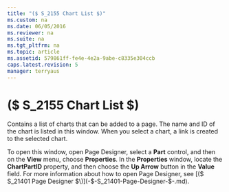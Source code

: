 ```yaml
---
title: "($ S_2155 Chart List $)"
ms.custom: na
ms.date: 06/05/2016
ms.reviewer: na
ms.suite: na
ms.tgt_pltfrm: na
ms.topic: article
ms.assetid: 579861ff-fe4e-4e2a-9abe-c8335e304ccb
caps.latest.revision: 5
manager: terryaus
---
```

# ($ S_2155 Chart List $)
Contains a list of charts that can be added to a page. The name and ID of the chart is listed in this window. When you select a chart, a link is created to the selected chart.  
  
 To open this window, open Page Designer, select a **Part** control, and then on the **View** menu, choose **Properties**. In the **Properties** window, locate the **ChartPartID** property, and then choose the **Up Arrow** button in the **Value** field. For more information about how to open Page Designer, see [\($ S\_21401 Page Designer $\)](-$-S_21401-Page-Designer-$-.md).